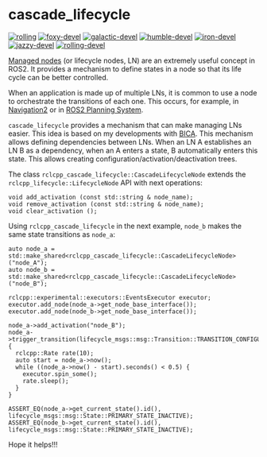 # cascade_lifecycle

[![rolling](https://github.com/fmrico/cascade_lifecycle/actions/workflows/rolling.yaml/badge.svg)](https://github.com/fmrico/cascade_lifecycle/actions/workflows/rolling.yaml)
[![foxy-devel](https://github.com/fmrico/cascade_lifecycle/actions/workflows/foxy-devel.yaml/badge.svg)](https://github.com/fmrico/cascade_lifecycle/actions/workflows/foxy-devel.yaml)
[![galactic-devel](https://github.com/fmrico/cascade_lifecycle/actions/workflows/galactic-devel.yaml/badge.svg)](https://github.com/fmrico/cascade_lifecycle/actions/workflows/galactic-devel.yaml)
[![humble-devel](https://github.com/fmrico/cascade_lifecycle/actions/workflows/humble-devel.yaml/badge.svg)](https://github.com/fmrico/cascade_lifecycle/actions/workflows/humble-devel.yaml)
[![iron-devel](https://github.com/fmrico/cascade_lifecycle/actions/workflows/iron-devel.yaml/badge.svg)](https://github.com/fmrico/cascade_lifecycle/actions/workflows/iron-devel.yaml)
[![jazzy-devel](https://github.com/fmrico/cascade_lifecycle/actions/workflows/jazzy-devel.yaml/badge.svg)](https://github.com/fmrico/cascade_lifecycle/actions/workflows/jazzy-devel.yaml)
[![rolling-devel](https://github.com/fmrico/cascade_lifecycle/actions/workflows/rolling-devel.yaml/badge.svg)](https://github.com/fmrico/cascade_lifecycle/actions/workflows/rolling-devel.yaml)

[Managed nodes](https://design.ros2.org/articles/node_lifecycle.html) (or lifecycle nodes, LN) are an extremely useful concept in ROS2. It provides a mechanism to define states in a node so that its life cycle can be better controlled.

When an application is made up of multiple LNs, it is common to use a node to orchestrate the transitions of each one. This occurs, for example, in [Navigation2](https://github.com/ros-planning/navigation2/tree/master/nav2_lifecycle_manager) or in [ROS2 Planning System](https://github.com/IntelligentRoboticsLabs/ros2_planning_system/tree/rolling/plansys2_lifecycle).

`cascade_lifecycle` provides a mechanism that can make managing LNs easier. This idea is based on my developments with [BICA](https://github.com/IntelligentRoboticsLabs/BICA/tree/ros2). This mechanism allows defining dependencies between LNs. When an LN A establishes an LN B as a dependency, when an A enters a state, B automatically enters this state. This allows creating configuration/activation/deactivation trees.

The class `rclcpp_cascade_lifecycle::CascadeLifecycleNode` extends the `rclcpp_lifecycle::LifecycleNode` API with next operations:

```
void add_activation (const std::string & node_name);
void remove_activation (const std::string & node_name);
void clear_activation ();
```

Using `rclcpp_cascade_lifecycle` in the next example, `node_b` makes the same state transitions as `node_a`:

``` 
auto node_a = std::make_shared<rclcpp_cascade_lifecycle::CascadeLifecycleNode>("node_A");
auto node_b = std::make_shared<rclcpp_cascade_lifecycle::CascadeLifecycleNode>("node_B");

rclcpp::experimental::executors::EventsExecutor executor;
executor.add_node(node_a->get_node_base_interface());
executor.add_node(node_b->get_node_base_interface());

node_a->add_activation("node_B");
node_a->trigger_transition(lifecycle_msgs::msg::Transition::TRANSITION_CONFIGURE);
{
  rclcpp::Rate rate(10);
  auto start = node_a->now();
  while ((node_a->now() - start).seconds() < 0.5) {
    executor.spin_some();
    rate.sleep();
  }
}

ASSERT_EQ(node_a->get_current_state().id(), lifecycle_msgs::msg::State::PRIMARY_STATE_INACTIVE);
ASSERT_EQ(node_b->get_current_state().id(), lifecycle_msgs::msg::State::PRIMARY_STATE_INACTIVE);
```

Hope it helps!!!
